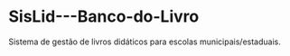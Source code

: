 # SisLid---Banco-do-Livro
Sistema de gestão de livros didáticos para escolas municipais/estaduais. 
